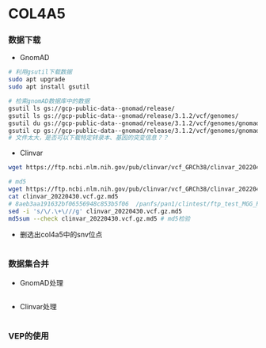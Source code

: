 # COL4A5
### 数据下载
+ GnomAD
```bash
# 利用gsutil下载数据
sudo apt upgrade
sudo apt install gsutil

# 检索gnomAD数据库中的数据
gsutil ls gs://gcp-public-data--gnomad/release/
gsutil ls gs://gcp-public-data--gnomad/release/3.1.2/vcf/genomes/
gsutil du gs://gcp-public-data--gnomad/release/3.1.2/vcf/genomes/gnomad.genomes.v3.1.2.sites.chrX.vcf.bgz # 查看文件大小
gsutil cp gs://gcp-public-data--gnomad/release/3.1.2/vcf/genomes/gnomad.genomes.v3.1.2.sites.chrX.vcf.bgz . # 下载
# 文件太大，是否可以下载特定转录本、基因的突变信息？？
```

+ Clinvar
```bash
wget https://ftp.ncbi.nlm.nih.gov/pub/clinvar/vcf_GRCh38/clinvar_20220430.vcf.gz

# md5
wget https://ftp.ncbi.nlm.nih.gov/pub/clinvar/vcf_GRCh38/clinvar_20220430.vcf.gz.md5
cat clinvar_20220430.vcf.gz.md5
# 8aeb3aa191632bf06556948c853b5f06  /panfs/pan1/clintest/ftp_test_MGG_REPORT/vcf/vcf_GRCh38/clinvar_20220430.vcf.gz 待测试文件路径有点问题，修改一下
sed -i 's/\/.\+\///g' clinvar_20220430.vcf.gz.md5
md5sum --check clinvar_20220430.vcf.gz.md5 # md5检验
```
+ 删选出col4a5中的snv位点
```bash

```



### 数据集合并
+ GnomAD处理
```bash

```

+ Clinvar处理
```bash

```



### VEP的使用






